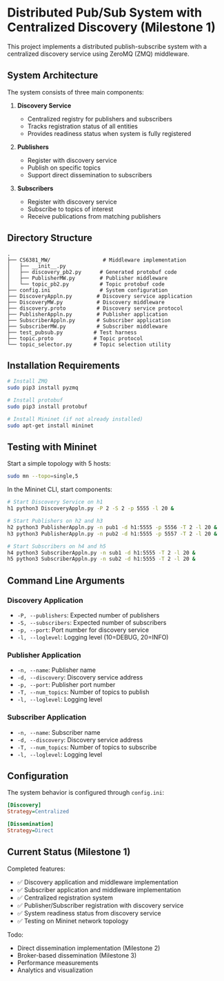 # Distributed Pub/Sub System with Centralized Discovery (Milestone 1)

This project implements a distributed publish-subscribe system with a centralized discovery service using ZeroMQ (ZMQ) middleware.

## System Architecture

The system consists of three main components:

1. **Discovery Service**
   - Centralized registry for publishers and subscribers
   - Tracks registration status of all entities
   - Provides readiness status when system is fully registered

2. **Publishers**
   - Register with discovery service
   - Publish on specific topics
   - Support direct dissemination to subscribers

3. **Subscribers** 
   - Register with discovery service
   - Subscribe to topics of interest
   - Receive publications from matching publishers

## Directory Structure

```
.
├── CS6381_MW/                 # Middleware implementation
│   ├── __init__.py
│   ├── discovery_pb2.py      # Generated protobuf code
│   ├── PublisherMW.py        # Publisher middleware
│   └── topic_pb2.py          # Topic protobuf code
├── config.ini                # System configuration
├── DiscoveryAppln.py        # Discovery service application
├── DiscoveryMW.py           # Discovery middleware
├── discovery.proto          # Discovery service protocol
├── PublisherAppln.py        # Publisher application
├── SubscriberAppln.py       # Subscriber application  
├── SubscriberMW.py          # Subscriber middleware
├── test_pubsub.py          # Test harness
├── topic.proto             # Topic protocol
└── topic_selector.py       # Topic selection utility
```

## Installation Requirements

```bash
# Install ZMQ
sudo pip3 install pyzmq

# Install protobuf
sudo pip3 install protobuf

# Install Mininet (if not already installed)
sudo apt-get install mininet
```

## Testing with Mininet

Start a simple topology with 5 hosts:
```bash
sudo mn --topo=single,5
```

In the Mininet CLI, start components:
```bash
# Start Discovery Service on h1
h1 python3 DiscoveryAppln.py -P 2 -S 2 -p 5555 -l 20 &

# Start Publishers on h2 and h3
h2 python3 PublisherAppln.py -n pub1 -d h1:5555 -p 5556 -T 2 -l 20 &
h3 python3 PublisherAppln.py -n pub2 -d h1:5555 -p 5557 -T 2 -l 20 &

# Start Subscribers on h4 and h5
h4 python3 SubscriberAppln.py -n sub1 -d h1:5555 -T 2 -l 20 &
h5 python3 SubscriberAppln.py -n sub2 -d h1:5555 -T 2 -l 20 &
```

## Command Line Arguments

### Discovery Application
- `-P, --publishers`: Expected number of publishers
- `-S, --subscribers`: Expected number of subscribers  
- `-p, --port`: Port number for discovery service
- `-l, --loglevel`: Logging level (10=DEBUG, 20=INFO)

### Publisher Application
- `-n, --name`: Publisher name
- `-d, --discovery`: Discovery service address
- `-p, --port`: Publisher port number
- `-T, --num_topics`: Number of topics to publish
- `-l, --loglevel`: Logging level

### Subscriber Application  
- `-n, --name`: Subscriber name
- `-d, --discovery`: Discovery service address
- `-T, --num_topics`: Number of topics to subscribe
- `-l, --loglevel`: Logging level

## Configuration

The system behavior is configured through `config.ini`:

```ini
[Discovery]
Strategy=Centralized

[Dissemination]
Strategy=Direct
```

## Current Status (Milestone 1)

Completed features:
- ✅ Discovery application and middleware implementation
- ✅ Subscriber application and middleware implementation
- ✅ Centralized registration system
- ✅ Publisher/Subscriber registration with discovery service
- ✅ System readiness status from discovery service
- ✅ Testing on Mininet network topology

Todo:
- Direct dissemination implementation (Milestone 2)
- Broker-based dissemination (Milestone 3)
- Performance measurements
- Analytics and visualization
